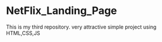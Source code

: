 # NetFlix_Landing_Page
This is my third repository. very attractive simple project using HTML,CSS,JS
